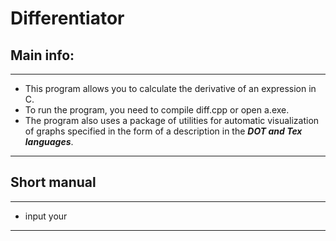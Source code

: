 # Differentiator

## Main info:
____
- This program allows you to calculate the derivative of an expression in C.
- To run the program, you need to compile diff.cpp or open a.exe.
- The program also uses a package of utilities for automatic visualization of graphs specified in the form of a description in the ***DOT and Tex languages***.
____

## Short manual

____
- input your 
____

